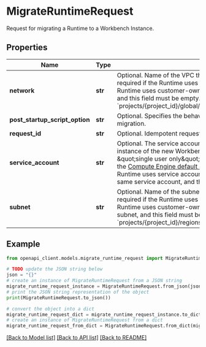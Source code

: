 # MigrateRuntimeRequest

Request for migrating a Runtime to a Workbench Instance.

## Properties

Name | Type | Description | Notes
------------ | ------------- | ------------- | -------------
**network** | **str** | Optional. Name of the VPC that the new Instance is in. This is required if the Runtime uses google-managed network. If the Runtime uses customer-owned network, it will reuse the same VPC, and this field must be empty. Format: &#x60;projects/{project_id}/global/networks/{network_id}&#x60; | [optional] 
**post_startup_script_option** | **str** | Optional. Specifies the behavior of post startup script during migration. | [optional] 
**request_id** | **str** | Optional. Idempotent request UUID. | [optional] 
**service_account** | **str** | Optional. The service account to be included in the Compute Engine instance of the new Workbench Instance when the Runtime uses \&quot;single user only\&quot; mode for permission. If not specified, the [Compute Engine default service account](https://cloud.google.com/compute/docs/access/service-accounts#default_service_account) is used. When the Runtime uses service account mode for permission, it will reuse the same service account, and this field must be empty. | [optional] 
**subnet** | **str** | Optional. Name of the subnet that the new Instance is in. This is required if the Runtime uses google-managed network. If the Runtime uses customer-owned network, it will reuse the same subnet, and this field must be empty. Format: &#x60;projects/{project_id}/regions/{region}/subnetworks/{subnetwork_id}&#x60; | [optional] 

## Example

```python
from openapi_client.models.migrate_runtime_request import MigrateRuntimeRequest

# TODO update the JSON string below
json = "{}"
# create an instance of MigrateRuntimeRequest from a JSON string
migrate_runtime_request_instance = MigrateRuntimeRequest.from_json(json)
# print the JSON string representation of the object
print(MigrateRuntimeRequest.to_json())

# convert the object into a dict
migrate_runtime_request_dict = migrate_runtime_request_instance.to_dict()
# create an instance of MigrateRuntimeRequest from a dict
migrate_runtime_request_from_dict = MigrateRuntimeRequest.from_dict(migrate_runtime_request_dict)
```
[[Back to Model list]](../README.md#documentation-for-models) [[Back to API list]](../README.md#documentation-for-api-endpoints) [[Back to README]](../README.md)


